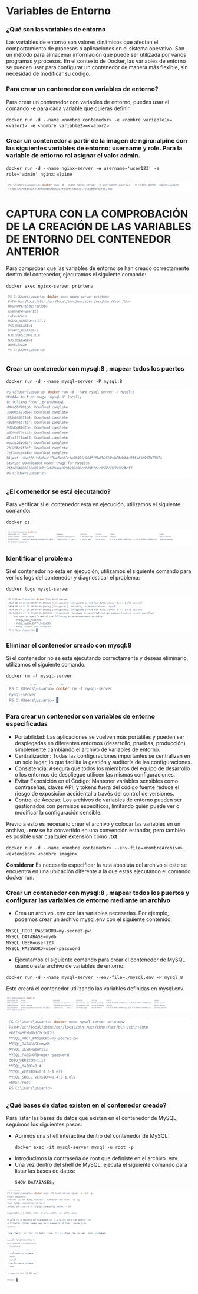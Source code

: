 # Variables de Entorno
### ¿Qué son las variables de entorno

Las variables de entorno son valores dinámicos que afectan el comportamiento de procesos o aplicaciones en el sistema operativo. Son un método para almacenar información que puede ser utilizada por varios programas y procesos. En el contexto de Docker, las variables de entorno se pueden usar para configurar un contenedor de manera más flexible, sin necesidad de modificar su código.


### Para crear un contenedor con variables de entorno?

Para crear un contenedor con variables de entorno, puedes usar el comando -e para cada variable que quieras definir.

```
docker run -d --name <nombre contenedor> -e <nombre variable1>=<valor1> -e <nombre variable2>=<valor2>
```

### Crear un contenedor a partir de la imagen de nginx:alpine con las siguientes variables de entorno: username y role. Para la variable de entorno rol asignar el valor admin.

```
docker run -d --name nginx-server -e username='user123' -e role='admin' nginx:alpine
```

![Imagen](img/CrearContenedorNginx.png)

# CAPTURA CON LA COMPROBACIÓN DE LA CREACIÓN DE LAS VARIABLES DE ENTORNO DEL CONTENEDOR ANTERIOR

Para comprobar que las variables de entorno se han creado correctamente dentro del contenedor, ejecutamos el siguiente comando:

```
docker exec nginx-server printenv
```

![Imagen](img/VerificacionVariablesEntorno.png)

### Crear un contenedor con mysql:8 , mapear todos los puertos

```
docker run -d --name mysql-server -P mysql:8
```

![Imagen](img/ContenedorSQL.png)

### ¿El contenedor se está ejecutando?

Para verificar si el contenedor está en ejecución, utilizamos el siguiente comando:

```
docker ps
```

![Imagen](img/VerificacionEjecucion.png)

### Identificar el problema

Si el contenedor no está en ejecución, utilizamos el siguiente comando para ver los logs del contenedor y diagnosticar el problema:

```
docker logs mysql-server
```

![Imagen](img/IdentificarProblema.png)

### Eliminar el contenedor creado con mysql:8 

Si el contenedor no se está ejecutando correctamente y deseas eliminarlo, utilizamos el siguiente comando:

```
docker rm -f mysql-server
```

![Imagen](img/EliminarSQL.png)

### Para crear un contenedor con variables de entorno especificadas
- Portabilidad: Las aplicaciones se vuelven más portátiles y pueden ser desplegadas en diferentes entornos (desarrollo, pruebas, producción) simplemente cambiando el archivo de variables de entorno.
- Centralización: Todas las configuraciones importantes se centralizan en un solo lugar, lo que facilita la gestión y auditoría de las configuraciones.
- Consistencia: Asegura que todos los miembros del equipo de desarrollo o los entornos de despliegue utilicen las mismas configuraciones.
- Evitar Exposición en el Código: Mantener variables sensibles como contraseñas, claves API, y tokens fuera del código fuente reduce el riesgo de exposición accidental a través del control de versiones.
- Control de Acceso: Los archivos de variables de entorno pueden ser gestionados con permisos específicos, limitando quién puede ver o modificar la configuración sensible.

Previo a esto es necesario crear el archivo y colocar las variables en un archivo, **.env** se ha convertido en una convención estándar, pero también es posible usar cualquier extensión como **.txt**.
```
docker run -d --name <nombre contenedor> --env-file=<nombreArchivo>.<extensión> <nombre imagen>
```
**Considerar**
Es necesario especificar la ruta absoluta del archivo si este se encuentra en una ubicación diferente a la que estás ejecutando el comando docker run.

### Crear un contenedor con mysql:8 , mapear todos los puertos y configurar las variables de entorno mediante un archivo

* Crea un archivo .env con las variables necesarias. Por ejemplo, podemos crear un archivo mysql.env con el siguiente contenido:

```
MYSQL_ROOT_PASSWORD=my-secret-pw
MYSQL_DATABASE=mydb
MYSQL_USER=user123
MYSQL_PASSWORD=user-password
```

* Ejecutamos el siguiente comando para crear el contenedor de MySQL usando este archivo de variables de entorno:

```
docker run -d --name mysql-server --env-file=./mysql.env -P mysql:8
```

Esto creará el contenedor utilizando las variables definidas en mysql.env.

![Imagen](img/VerificacionVariablesMysql.png)

![Imagen](img/VerificacionVariablesMysql2.png)

### ¿Qué bases de datos existen en el contenedor creado?

Para listar las bases de datos que existen en el contenedor de MySQL, seguimos los siguientes pasos:
* Abrimos una shell interactiva dentro del contenedor de MySQL:
  ```
  docker exec -it mysql-server mysql -u root -p
  ```
* Introducimos la contraseña de root que definiste en el archivo .env.
* Una vez dentro del shell de MySQL, ejecuta el siguiente comando para listar las bases de datos:
  ```
  SHOW DATABASES;
  ```
![Imagen](img/BasesDatos1.png)

